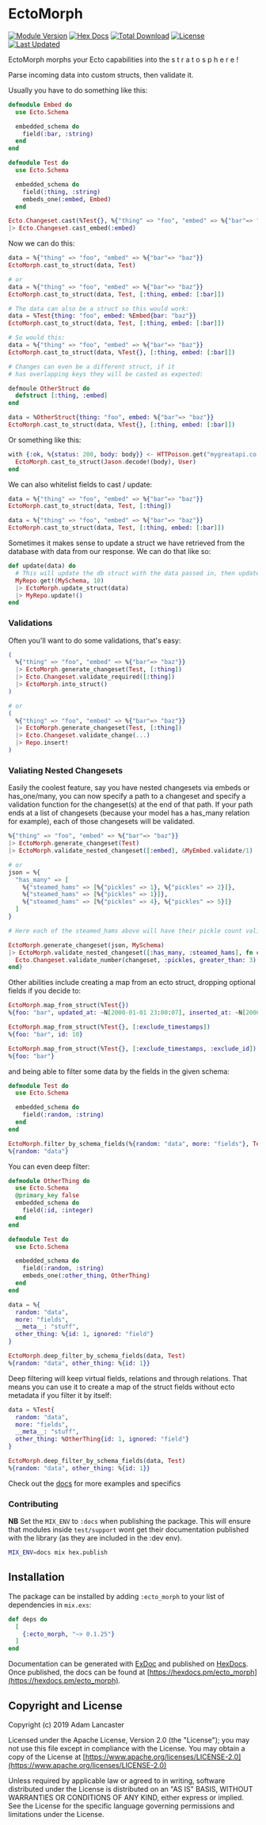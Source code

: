 # EctoMorph

[![Module Version](https://img.shields.io/hexpm/v/ecto_morph.svg)](https://hex.pm/packages/ecto_morph)
[![Hex Docs](https://img.shields.io/badge/hex-docs-lightgreen.svg)](https://hexdocs.pm/ecto_morph/)
[![Total Download](https://img.shields.io/hexpm/dt/ecto_morph.svg)](https://hex.pm/packages/ecto_morph)
[![License](https://img.shields.io/hexpm/l/ecto_morph.svg)](https://github.com/Adzz/ecto_morph/blob/master/LICENSE.md)
[![Last Updated](https://img.shields.io/github/last-commit/Adzz/ecto_morph.svg)](https://github.com/Adzz/ecto_morph/commits/master)

EctoMorph morphs your Ecto capabilities into the s t r a t o s p h e r e !

Parse incoming data into custom structs, then validate it.

Usually you have to do something like this:

```elixir
defmodule Embed do
  use Ecto.Schema

  embedded_schema do
    field(:bar, :string)
  end
end

defmodule Test do
  use Ecto.Schema

  embedded_schema do
    field(:thing, :string)
    embeds_one(:embed, Embed)
  end

Ecto.Changeset.cast(%Test{}, %{"thing" => "foo", "embed" => %{"bar"=> "baz"}}, [:thing])
|> Ecto.Changeset.cast_embed(:embed)
```

Now we can do this:

```elixir
data = %{"thing" => "foo", "embed" => %{"bar"=> "baz"}}
EctoMorph.cast_to_struct(data, Test)

# or
data = %{"thing" => "foo", "embed" => %{"bar"=> "baz"}}
EctoMorph.cast_to_struct(data, Test, [:thing, embed: [:bar]])

# The data can also be a struct so this would work:
data = %Test{thing: "foo", embed: %Embed{bar: "baz"}}
EctoMorph.cast_to_struct(data, Test, [:thing, embed: [:bar]])

# So would this:
data = %{"thing" => "foo", "embed" => %{"bar"=> "baz"}}
EctoMorph.cast_to_struct(data, %Test{}, [:thing, embed: [:bar]])

# Changes can even be a different struct, if it
# has overlapping keys they will be casted as expected:

defmoule OtherStruct do
  defstruct [:thing, :embed]
end

data = %OtherStruct{thing: "foo", embed: %{"bar"=> "baz"}}
EctoMorph.cast_to_struct(data, %Test{}, [:thing, embed: [:bar]])
```

Or something like this:

```elixir
with {:ok, %{status: 200, body: body}} <- HTTPoison.get("mygreatapi.co.uk") do
  EctoMorph.cast_to_struct(Jason.decode!(body), User)
end
```

We can also whitelist fields to cast / update:

```elixir
data = %{"thing" => "foo", "embed" => %{"bar"=> "baz"}}
EctoMorph.cast_to_struct(data, Test, [:thing])

data = %{"thing" => "foo", "embed" => %{"bar"=> "baz"}}
EctoMorph.cast_to_struct(data, Test, [:thing, embed: [:bar]])
```

Sometimes it makes sense to update a struct we have retrieved from the database with data from our response. We can do that like so:

```elixir
def update(data) do
  # This will update the db struct with the data passed in, then update the db.
  MyRepo.get!(MySchema, 10)
  |> EctoMorph.update_struct(data)
  |> MyRepo.update!()
end
```

### Validations

Often you'll want to do some validations, that's easy:

```elixir
(
  %{"thing" => "foo", "embed" => %{"bar"=> "baz"}}
  |> EctoMorph.generate_changeset(Test, [:thing])
  |> Ecto.Changeset.validate_required([:thing])
  |> EctoMorph.into_struct()
)

# or
(
  %{"thing" => "foo", "embed" => %{"bar"=> "baz"}}
  |> EctoMorph.generate_changeset(Test, [:thing])
  |> Ecto.Changeset.validate_change(...)
  |> Repo.insert!
)
```

### Valiating Nested Changesets

Easily the coolest feature, say you have nested changesets via embeds or has_one/many, you can now specify a path to a changeset and specify a validation function for the changeset(s) at the end of that path. If your path ends at a list of changesets (because your model has a has_many relation for example), each of those changesets will be validated.

```elixir
%{"thing" => "foo", "embed" => %{"bar"=> "baz"}}
|> EctoMorph.generate_changeset(Test)
|> EctoMorph.validate_nested_changeset([:embed], &MyEmbed.validate/1)

# or
json = %{
  "has_many" => [
    %{"steamed_hams" => [%{"pickles" => 1}, %{"pickles" => 2}]},
    %{"steamed_hams" => [%{"pickles" => 1}]},
    %{"steamed_hams" => [%{"pickles" => 4}, %{"pickles" => 5}]}
  ]
}

# Here each of the steamed_hams above will have their pickle count validated:

EctoMorph.generate_changeset(json, MySchema)
|> EctoMorph.validate_nested_changeset([:has_many, :steamed_hams], fn changeset ->
  Ecto.Changeset.validate_number(changeset, :pickles, greater_than: 3)
end)
```


Other abilities include creating a map from an ecto struct, dropping optional fields if you decide to:

```elixir
EctoMorph.map_from_struct(%Test{})
%{foo: "bar", updated_at: ~N[2000-01-01 23:00:07], inserted_at: ~N[2000-01-01 23:00:07], id: 10}

EctoMorph.map_from_struct(%Test{}, [:exclude_timestamps])
%{foo: "bar", id: 10}

EctoMorph.map_from_struct(%Test{}, [:exclude_timestamps, :exclude_id])
%{foo: "bar"}
```

and being able to filter some data by the fields in the given schema:

```elixir
defmodule Test do
  use Ecto.Schema

  embedded_schema do
    field(:random, :string)
  end
end

EctoMorph.filter_by_schema_fields(%{random: "data", more: "fields"}, Test)
%{random: "data"}
```

You can even deep filter:

```elixir
defmodule OtherThing do
  use Ecto.Schema
  @primary_key false
  embedded_schema do
    field(:id, :integer)
  end
end

defmodule Test do
  use Ecto.Schema

  embedded_schema do
    field(:random, :string)
    embeds_one(:other_thing, OtherThing)
  end
end

data = %{
  random: "data",
  more: "fields",
  __meta__: "stuff",
  other_thing: %{id: 1, ignored: "field"}
}

EctoMorph.deep_filter_by_schema_fields(data, Test)
%{random: "data", other_thing: %{id: 1}}
```

Deep filtering will keep virtual fields, relations and through relations. That means you can use it to create a map of the struct fields without ecto metadata if you filter it by itself:

```elixir
data = %Test{
  random: "data",
  more: "fields",
  __meta__: "stuff",
  other_thing: %OtherThing{id: 1, ignored: "field"}
}

EctoMorph.deep_filter_by_schema_fields(data, Test)
%{random: "data", other_thing: %{id: 1}}
```

Check out the [docs](https://hexdocs.pm/ecto_morph) for more examples and specifics


### Contributing

**NB** Set the `MIX_ENV` to `:docs` when publishing the package. This will ensure that modules inside `test/support` wont get their documentation published with the library (as they are included in the :dev env).

```sh
MIX_ENV=docs mix hex.publish
```


## Installation

The package can be installed by adding `:ecto_morph` to your list of dependencies in `mix.exs`:

```elixir
def deps do
  [
    {:ecto_morph, "~> 0.1.25"}
  ]
end
```

Documentation can be generated with [ExDoc](https://github.com/elixir-lang/ex_doc)
and published on [HexDocs](https://hexdocs.pm). Once published, the docs can
be found at [https://hexdocs.pm/ecto_morph](https://hexdocs.pm/ecto_morph).

## Copyright and License

Copyright (c) 2019 Adam Lancaster

Licensed under the Apache License, Version 2.0 (the "License");
you may not use this file except in compliance with the License.
You may obtain a copy of the License at [https://www.apache.org/licenses/LICENSE-2.0](https://www.apache.org/licenses/LICENSE-2.0)

Unless required by applicable law or agreed to in writing, software
distributed under the License is distributed on an "AS IS" BASIS,
WITHOUT WARRANTIES OR CONDITIONS OF ANY KIND, either express or implied.
See the License for the specific language governing permissions and
limitations under the License.
